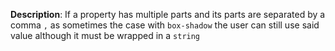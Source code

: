 __Description__: If a property has multiple parts and its parts are separated by a comma `,` as sometimes the case with `box-shadow` the user can still use said value although it must be wrapped in a `string`